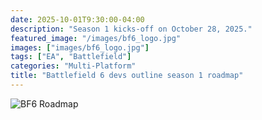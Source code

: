```yaml
---
date: 2025-10-01T9:30:00-04:00
description: "Season 1 kicks-off on October 28, 2025."
featured_image: "/images/bf6_logo.jpg"
images: ["images/bf6_logo.jpg"]
tags: ["EA", "Battlefield"]
categories: "Multi-Platform"
title: "Battlefield 6 devs outline season 1 roadmap"
---
```


![BF6 Roadmap](/images/battlefield-6-season-1-roadmap.jpg)

